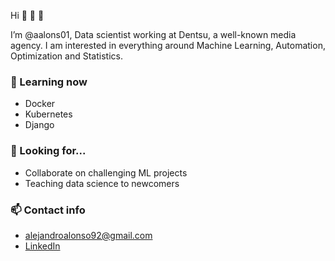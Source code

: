 Hi 👋 👋 👀  

I’m @aalons01, Data scientist working at Dentsu, a well-known media agency. I am interested in everything around Machine Learning, Automation, Optimization and Statistics.

### 🌱 Learning now
- Docker
- Kubernetes
- Django

### 💞️ Looking for...
- Collaborate on challenging ML projects
- Teaching data science to newcomers

### 📫 Contact info
- alejandroalonso92@gmail.com
- [LinkedIn](https://www.linkedin.com/in/alejandroalonsocapel/)

<!---
aalons01/aalons01 is a ✨ special ✨ repository because its `README.md` (this file) appears on your GitHub profile.
You can click the Preview link to take a look at your changes.
--->
